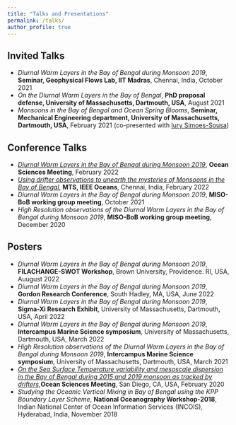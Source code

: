 ```yaml
---
title: "Talks and Presentations"
permalink: /talks/
author_profile: true
---
```


## Invited Talks 
- *Diurnal Warm Layers in the Bay of Bengal during Monsoon 2019*, **Seminar, Geophysical Flows Lab, IIT Madras**, Chennai, India, October 2021
- *On the Diurnal Warm Layers in the Bay of Bengal*, **PhD proposal defense, University of Massachusetts, Dartmouth, USA**, August 2021
- *Monsoons in the Bay of Bengal and Ocean Spring Blooms*, **Seminar, Mechanical Engineering department, University of Massachusetts, Dartmouth, USA**, February 2021 (co-presented with [Iury Simoes-Sousa](https://iuryt.github.io/))

## Conference Talks 
- *[Diurnal Warm Layers in the Bay of Bengal during Monsoon 2019](https://osm2022.secure-platform.com/a/solicitations/3/sessiongallery/754)*, **Ocean Sciences Meeting**, February 2022
- *[Using drifter observations to unearth the mysteries of Monsoons in the Bay of Bengal](https://ieeexplore.ieee.org/abstract/document/9775481)*, **MTS, IEEE Oceans**, Chennai, India, February 2022
- *Diurnal Warm Layers in the Bay of Bengal during Monsoon 2019*, **MISO-BoB working group meeting**, October 2021
- *High Resolution observations of the Diurnal Warm Layers in the Bay of Bengal during Monsoon 2019*, **MISO-BoB working group meeting**, December 2020

## Posters 
- *Diurnal Warm Layers in the Bay of Bengal during Monsoon 2019*, **FILACHANGE-SWOT Workshop**, Brown University, Providence. RI, USA, Auugust 2022
- *Diurnal Warm Layers in the Bay of Bengal during Monsoon 2019*, **Gordon Research Conference**, South Hadley, MA, USA, June 2022
- *Diurnal Warm Layers in the Bay of Bengal during Monsoon 2019*, **Sigma-Xi Research Exhibit**, University of Massachusetts, Dartmouth, USA, April 2022
- *Diurnal Warm Layers in the Bay of Bengal during Monsoon 2019*, **Intercampus Marine Science symposium**, University of Massachusetts, Dartmouth, USA, March 2022
- *High Resolution observations of the Diurnal Warm Layers in the Bay of Bengal during Monsoon 2019*, **Intercampus Marine Science symposium**, University of Massachusetts, Dartmouth, USA, March 2021
- *[On the Sea Surface Temperature variability and mesoscale dispersion in the Bay of Bengal during 2015 and 2019 monsoon as tracked by drifters](https://agu.confex.com/agu/osm20/meetingapp.cgi/Paper/643661)*,**Ocean Sciences Meeting**, San Diego, CA, USA, February 2020
- *Studying the Oceanic Vertical Mixing in Bay of Bengal using the KPP Boundary Layer Scheme*, **National Oceanography Workshop-2018**, Indian National Center of Ocean Information Services (INCOIS), Hyderabad, India, November 2018